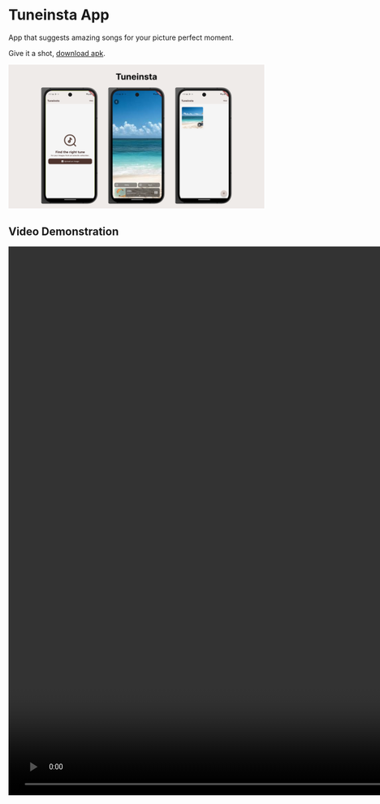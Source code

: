 # Tuneinsta App

App that suggests amazing songs for your picture perfect moment.

Give it a shot, [download apk](screengrabs/app-release.apk).

![Screenshots](screengrabs/image.png)

## Video Demonstration

<video width="1920" height="1080" controls>
  <source src="./screengrabs/video.mov" type="video/mp4">
</video>